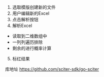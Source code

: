 1. 选取模版创建新的文件
2. 用户编辑新的Excel
3. 点击解析按钮
4. 解析Excel
 * 读取到二维数组中
 * 一列列遍历排除
 * 剩余的进行概率计算
5. 标红结果

库地址 https://github.com/sciter-sdk/go-sciter